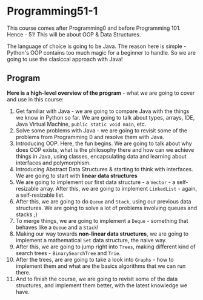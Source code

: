 # Programming51-1

This course comes after Programming0 and before Programming 101. Hence - 51! This will be about OOP &amp; Data Structures.

The language of choice is going to be Java. The reason here is simple - Python's OOP contains too much magic for a beginner to handle. So we are going to use the clasiccal approach with Java!

## Program

**Here is a high-level overview of the program** - what we are going to cover and use in this course:

1. Get familiar with Java - we are going to compare Java with the things we know in Python so far. We are going to talk about types, arrays, IDE, Java Virtual Machine, `public static void main`, etc.
2. Solve some problems with Java - we are going to revisit some of the problems from Programming 0 and resolve them with Java.
3. Introducing OOP. Here, the fun begins. We are going to talk about why does OOP exists, what is the philosophy there and how can we achieve things in Java, using classes, encapsulating data and learning about interfaces and polymorphism.
4. Introducing Abstract Data Structures & starting to think with interfaces. We are going to start with **linear data structures**
5. We are going to implement our first data structure - a `Vector` - a self-resizable array. After this, we are going to implement `LinkedList` - again, a self-resizable list.
6. After this, we are going to do `Queue` and `Stack`, using our previous data structures. We are going to solve a lot of problems involving queues and stacks ;)
7. To merge things, we are going to implement a `Deque` - something that behaves like a `Queue` and a `Stack`!
8. Making our way towards **non-linear data structures**, we are going to implement a mathematical `Set` data structure, the naive way.
9. After this, we are going to jump right into `Trees`, making different kind of search trees - `BinarySearchTree` and `Trie`.
10. After the trees, are are going to take a look into `Graphs` - how to implement them and what are the basics algorithms that we can run there.
11. And to finish the course, we are going to revisit some of the data structures, and implement them better, with the latest knowledge we have.

